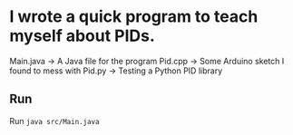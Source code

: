 # I wrote a quick program to teach myself about PIDs.
Main.java -> A Java file for the program
Pid.cpp -> Some Arduino sketch I found to mess with
Pid.py -> Testing a Python PID library

## Run
Run ```java src/Main.java```
